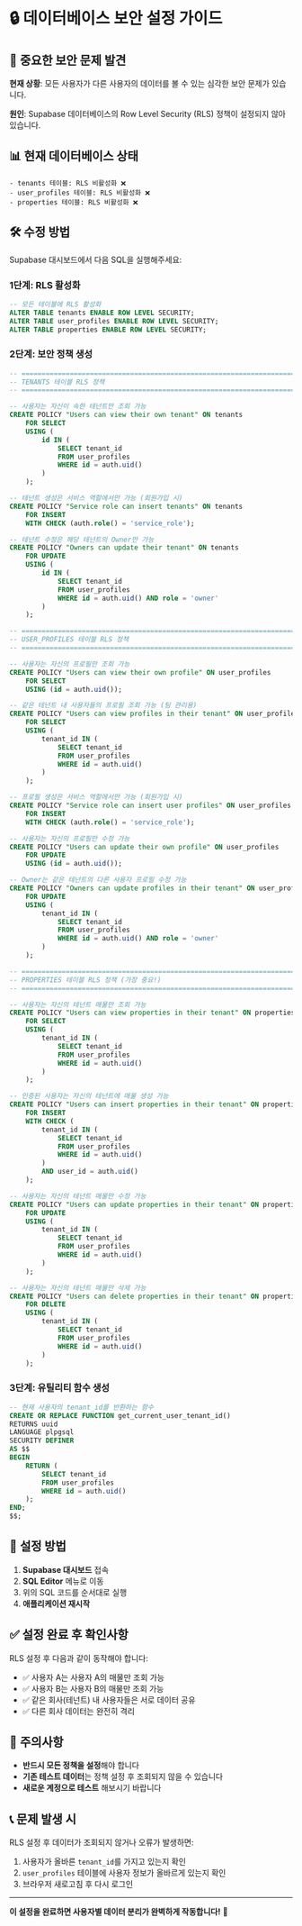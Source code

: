 # 🔒 데이터베이스 보안 설정 가이드

## 🚨 중요한 보안 문제 발견

**현재 상황**: 모든 사용자가 다른 사용자의 데이터를 볼 수 있는 심각한 보안 문제가 있습니다.

**원인**: Supabase 데이터베이스의 Row Level Security (RLS) 정책이 설정되지 않아 있습니다.

## 📊 현재 데이터베이스 상태

```
- tenants 테이블: RLS 비활성화 ❌
- user_profiles 테이블: RLS 비활성화 ❌  
- properties 테이블: RLS 비활성화 ❌
```

## 🛠️ 수정 방법

Supabase 대시보드에서 다음 SQL을 실행해주세요:

### 1단계: RLS 활성화

```sql
-- 모든 테이블에 RLS 활성화
ALTER TABLE tenants ENABLE ROW LEVEL SECURITY;
ALTER TABLE user_profiles ENABLE ROW LEVEL SECURITY;
ALTER TABLE properties ENABLE ROW LEVEL SECURITY;
```

### 2단계: 보안 정책 생성

```sql
-- ============================================================================
-- TENANTS 테이블 RLS 정책
-- ============================================================================

-- 사용자는 자신이 속한 테넌트만 조회 가능
CREATE POLICY "Users can view their own tenant" ON tenants
    FOR SELECT
    USING (
        id IN (
            SELECT tenant_id 
            FROM user_profiles 
            WHERE id = auth.uid()
        )
    );

-- 테넌트 생성은 서비스 역할에서만 가능 (회원가입 시)
CREATE POLICY "Service role can insert tenants" ON tenants
    FOR INSERT
    WITH CHECK (auth.role() = 'service_role');

-- 테넌트 수정은 해당 테넌트의 Owner만 가능
CREATE POLICY "Owners can update their tenant" ON tenants
    FOR UPDATE
    USING (
        id IN (
            SELECT tenant_id 
            FROM user_profiles 
            WHERE id = auth.uid() AND role = 'owner'
        )
    );

-- ============================================================================
-- USER_PROFILES 테이블 RLS 정책
-- ============================================================================

-- 사용자는 자신의 프로필만 조회 가능
CREATE POLICY "Users can view their own profile" ON user_profiles
    FOR SELECT
    USING (id = auth.uid());

-- 같은 테넌트 내 사용자들의 프로필 조회 가능 (팀 관리용)
CREATE POLICY "Users can view profiles in their tenant" ON user_profiles
    FOR SELECT
    USING (
        tenant_id IN (
            SELECT tenant_id 
            FROM user_profiles 
            WHERE id = auth.uid()
        )
    );

-- 프로필 생성은 서비스 역할에서만 가능 (회원가입 시)
CREATE POLICY "Service role can insert user profiles" ON user_profiles
    FOR INSERT
    WITH CHECK (auth.role() = 'service_role');

-- 사용자는 자신의 프로필만 수정 가능
CREATE POLICY "Users can update their own profile" ON user_profiles
    FOR UPDATE
    USING (id = auth.uid());

-- Owner는 같은 테넌트의 다른 사용자 프로필 수정 가능
CREATE POLICY "Owners can update profiles in their tenant" ON user_profiles
    FOR UPDATE
    USING (
        tenant_id IN (
            SELECT tenant_id 
            FROM user_profiles 
            WHERE id = auth.uid() AND role = 'owner'
        )
    );

-- ============================================================================
-- PROPERTIES 테이블 RLS 정책 (가장 중요!)
-- ============================================================================

-- 사용자는 자신의 테넌트 매물만 조회 가능
CREATE POLICY "Users can view properties in their tenant" ON properties
    FOR SELECT
    USING (
        tenant_id IN (
            SELECT tenant_id 
            FROM user_profiles 
            WHERE id = auth.uid()
        )
    );

-- 인증된 사용자는 자신의 테넌트에 매물 생성 가능
CREATE POLICY "Users can insert properties in their tenant" ON properties
    FOR INSERT
    WITH CHECK (
        tenant_id IN (
            SELECT tenant_id 
            FROM user_profiles 
            WHERE id = auth.uid()
        )
        AND user_id = auth.uid()
    );

-- 사용자는 자신의 테넌트 매물만 수정 가능
CREATE POLICY "Users can update properties in their tenant" ON properties
    FOR UPDATE
    USING (
        tenant_id IN (
            SELECT tenant_id 
            FROM user_profiles 
            WHERE id = auth.uid()
        )
    );

-- 사용자는 자신의 테넌트 매물만 삭제 가능
CREATE POLICY "Users can delete properties in their tenant" ON properties
    FOR DELETE
    USING (
        tenant_id IN (
            SELECT tenant_id 
            FROM user_profiles 
            WHERE id = auth.uid()
        )
    );
```

### 3단계: 유틸리티 함수 생성

```sql
-- 현재 사용자의 tenant_id를 반환하는 함수
CREATE OR REPLACE FUNCTION get_current_user_tenant_id()
RETURNS uuid
LANGUAGE plpgsql
SECURITY DEFINER
AS $$
BEGIN
    RETURN (
        SELECT tenant_id 
        FROM user_profiles 
        WHERE id = auth.uid()
    );
END;
$$;
```

## 🔧 설정 방법

1. **Supabase 대시보드** 접속
2. **SQL Editor** 메뉴로 이동
3. 위의 SQL 코드를 순서대로 실행
4. **애플리케이션 재시작**

## ✅ 설정 완료 후 확인사항

RLS 설정 후 다음과 같이 동작해야 합니다:

- ✅ 사용자 A는 사용자 A의 매물만 조회 가능
- ✅ 사용자 B는 사용자 B의 매물만 조회 가능  
- ✅ 같은 회사(테넌트) 내 사용자들은 서로 데이터 공유
- ✅ 다른 회사 데이터는 완전히 격리

## 🚨 주의사항

- **반드시 모든 정책을 설정**해야 합니다
- **기존 테스트 데이터**는 정책 설정 후 조회되지 않을 수 있습니다
- **새로운 계정으로 테스트** 해보시기 바랍니다

## 📞 문제 발생 시

RLS 설정 후 데이터가 조회되지 않거나 오류가 발생하면:

1. 사용자가 올바른 `tenant_id`를 가지고 있는지 확인
2. `user_profiles` 테이블에 사용자 정보가 올바르게 있는지 확인
3. 브라우저 새로고침 후 다시 로그인

---

**이 설정을 완료하면 사용자별 데이터 분리가 완벽하게 작동합니다!** 🎉